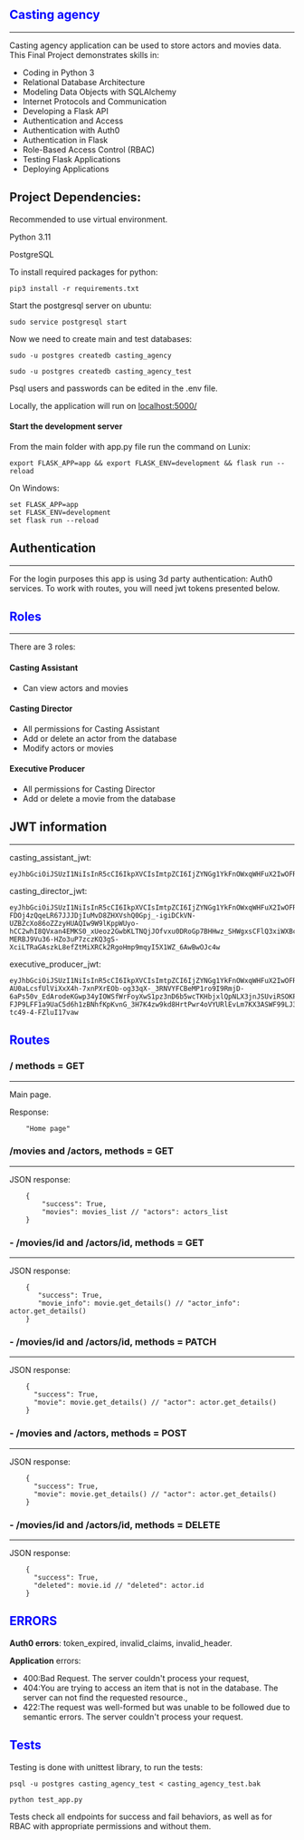 ## <span style="color:blue">Casting agency</span>
-----------------
Casting agency application can be used to store actors and movies data.
This Final Project demonstrates skills in:
- Coding in Python 3
- Relational Database Architecture
- Modeling Data Objects with SQLAlchemy
- Internet Protocols and Communication
- Developing a Flask API
- Authentication and Access
- Authentication with Auth0
- Authentication in Flask
- Role-Based Access Control (RBAC)
- Testing Flask Applications
- Deploying Applications

## Project Dependencies:

Recommended to use virtual environment.

Python 3.11

PostgreSQL

To install required packages for python:

    pip3 install -r requirements.txt

Start the postgresql server on ubuntu:

    sudo service postgresql start

Now we need to create main and test databases:

    sudo -u postgres createdb casting_agency

    sudo -u postgres createdb casting_agency_test

Psql users and passwords can be edited in the .env file.

Locally, the application will run on <a href="localhost:5000/">localhost:5000/</a>


#### Start the development server

From the main folder with app.py file run the command on Lunix:

    export FLASK_APP=app && export FLASK_ENV=development && flask run --reload

On Windows:

    set FLASK_APP=app
    set FLASK_ENV=development
    set flask run --reload

## Authentication
_____________________

For the login purposes this app is using 3d party authentication: Auth0 services.
To work with routes, you will need jwt tokens presented below.

## <span style="color:blue">Roles</span>
----------
There are 3 roles:

#### Casting Assistant

- Can view actors and movies

#### Casting Director

- All permissions for Casting Assistant
- Add or delete an actor from the database
- Modify actors or movies

#### Executive Producer

- All permissions for Casting Director
- Add or delete a movie from the database

## JWT information
________________

casting_assistant_jwt:

    eyJhbGciOiJSUzI1NiIsInR5cCI6IkpXVCIsImtpZCI6IjZYNGg1YkFnOWxqWHFuX2IwOFREUCJ9.eyJpc3MiOiJodHRwczovL2Rldi1tMW1wb3FyNW90bXJoM3MzLnVzLmF1dGgwLmNvbS8iLCJzdWIiOiJhdXRoMHw2NDUwY2IxNjVlZjliMjUxOTE1OTM4YzIiLCJhdWQiOiJjYXN0aW5nX2FnZW5jeSIsImlhdCI6MTY4MzU0MTQ0NCwiZXhwIjoxNjgzNjI3NDQ0LCJhenAiOiJxSGNZdFhkTTNOdnJRRzE2eGR5MUZwdGdiZjJTSUs2TSIsInNjb3BlIjoiIiwicGVybWlzc2lvbnMiOlsiZ2V0OmFjdG9ycyIsImdldDphY3RvcnMtZGV0YWlsIiwiZ2V0Om1vdmllcyIsImdldDptb3ZpZXMtZGV0YWlsIl19.yQFzCSDbvByoadY5d7Yj1qMXlD760imBmdbFXqZOFXWa_iH_YPoi8PBlQNpHQ3Lk96w5wwA9DFlUuoDbtGk20jZlGuwBqPvWoPRGTeWpWiisf59L79DHweFADqTfeFGlDsx5A4lNou_yltdLBkKGH7sW3QQ6Y1WvJMAbQDKdtZVkapnjqhQdF4IVDdXXiVe3Alqnwxpx7dkvtberKSiKVHarSzCwimPv_Bo78Dtmzh8t1hbUcsh2yIsLw0nCBCL2J0Ij5k2tPJ3kWTVB64e5xBe2pr9INN6FLx0VE2rpJFlpRNb6XOee7Rgdlku_x1FiEg61s0U1ERYpjzbaqOTSug

casting_director_jwt:

    eyJhbGciOiJSUzI1NiIsInR5cCI6IkpXVCIsImtpZCI6IjZYNGg1YkFnOWxqWHFuX2IwOFREUCJ9.eyJpc3MiOiJodHRwczovL2Rldi1tMW1wb3FyNW90bXJoM3MzLnVzLmF1dGgwLmNvbS8iLCJzdWIiOiJhdXRoMHw2NDUwY2I3ZTc4YjAzZTYxZDZjMjQyOWEiLCJhdWQiOiJjYXN0aW5nX2FnZW5jeSIsImlhdCI6MTY4MzU0MTU4MCwiZXhwIjoxNjgzNjI3NTgwLCJhenAiOiJxSGNZdFhkTTNOdnJRRzE2eGR5MUZwdGdiZjJTSUs2TSIsInNjb3BlIjoiIiwicGVybWlzc2lvbnMiOlsiZGVsZXRlOmFjdG9ycyIsImdldDphY3RvcnMiLCJnZXQ6YWN0b3JzLWRldGFpbCIsImdldDptb3ZpZXMiLCJnZXQ6bW92aWVzLWRldGFpbCIsInBhdGNoOmFjdG9ycyIsInBhdGNoOm1vdmllcyIsInBvc3Q6YWN0b3JzIl19.As5k0z356iSaXIR5yxvFoIzIk0LYjuZc-FDOj4zQqeLR67JJJDjIuMvD8ZHXVshQ0Gpj_-igiDCkVN-UZBZcXo86oZZzyHUAQIw9W9lKppWUyo-hCC2whI8QVxan4EMKS0_xUeoz2GwbKLTNQjJOfvxu0DRoGp7BHHwz_SHWgxsCFlQ3xiWXBccMRZkfbI0Bd8PGgkj9lmoXpDy6WqtLFaMX2tMiyW2LFPOGRrIFaKrXe8LW5dnqXivFObXb_c9oziGik_-MERBJ9Vu36-HZo3uP7zczKQ3gS-XciLTRaGAszkL8efZtMiXRCk2RgoHmp9mqyI5X1WZ_6AwBwOJc4w

executive_producer_jwt:

    eyJhbGciOiJSUzI1NiIsInR5cCI6IkpXVCIsImtpZCI6IjZYNGg1YkFnOWxqWHFuX2IwOFREUCJ9.eyJpc3MiOiJodHRwczovL2Rldi1tMW1wb3FyNW90bXJoM3MzLnVzLmF1dGgwLmNvbS8iLCJzdWIiOiJhdXRoMHw2NDRlN2M3Yzc4YjAzZTYxZDZjMWVhM2EiLCJhdWQiOiJjYXN0aW5nX2FnZW5jeSIsImlhdCI6MTY4MzU0MTY3NSwiZXhwIjoxNjgzNjI3Njc1LCJhenAiOiJxSGNZdFhkTTNOdnJRRzE2eGR5MUZwdGdiZjJTSUs2TSIsInNjb3BlIjoiIiwicGVybWlzc2lvbnMiOlsiZGVsZXRlOmFjdG9ycyIsImRlbGV0ZTptb3ZpZXMiLCJnZXQ6YWN0b3JzIiwiZ2V0OmFjdG9ycy1kZXRhaWwiLCJnZXQ6bW92aWVzIiwiZ2V0Om1vdmllcy1kZXRhaWwiLCJwYXRjaDphY3RvcnMiLCJwYXRjaDptb3ZpZXMiLCJwb3N0OmFjdG9ycyIsInBvc3Q6bW92aWVzIl19.7rRJBi7gOYduF8Oyy0KLYQaXe8stqRNwQkdAnsObgBg39OUKbip1rJcFDiD-AU0aLcsfUlViXxX4h-7xnPXrEOb-og33qX-_3RNVYFCBeMP1ro9I9RmjD-6aPs50v_EdArodeKGwp34yIOWSfWrFoyXwS1pz3nD6b5wcTKHbjxlQpNLX3jnJSUviRSOKPqtxraasK7G0d5uKdY66G58HURNaZU-FJP9LFF1a9UaC5d6h1zBNhfKpKvnG_3H7K4zw9kd8HrtPwr4oVYURlEvLm7KX3ASWF99LJ31lkmv3wIbM0keS1Ssb03Z9713or39CX2Kd-tc49-4-FZluI17vaw




## <span style="color:blue"> Routes </span>

### / methods = GET
_______________________________________________
Main page.

Response:

        "Home page"


### /movies and /actors, methods = GET
_______________________________________________

JSON response:

        {
            "success": True,
            "movies": movies_list // "actors": actors_list
        }


### - /movies/id and /actors/id, methods = GET
________________________________________

JSON response:

        {
           "success": True,
           "movie_info": movie.get_details() // "actor_info": actor.get_details()
        }


### - /movies/id and /actors/id, methods = PATCH
_______________________________________

JSON response:

        {
          "success": True,
          "movie": movie.get_details() // "actor": actor.get_details()
        }


### - /movies and /actors, methods = POST
_________________________________________

JSON response:

        {
          "success": True,
          "movie": movie.get_details() // "actor": actor.get_details()
        }

### - /movies/id and /actors/id, methods = DELETE
_________________________________________

JSON response:

        {
          "success": True,
          "deleted": movie.id // "deleted": actor.id
        }


## <span style="color:blue"> ERRORS </span>

**Auth0 errors**: token_expired, invalid_claims, invalid_header.

**Application** errors:
- 400:Bad Request. The server couldn't process your request,
- 404:You are trying to access an item that is not in the database.
The server can not find the requested resource.,
- 422:The request was well-formed but was unable to be followed due to semantic errors. The server couldn't process your request.


## <span style="color:blue"> Tests </span>

Testing is done with unittest library, to run the tests:

    psql -u postgres casting_agency_test < casting_agency_test.bak

    python test_app.py

Tests check all endpoints for success and fail behaviors, as well as for RBAC with appropriate permissions and without them.
